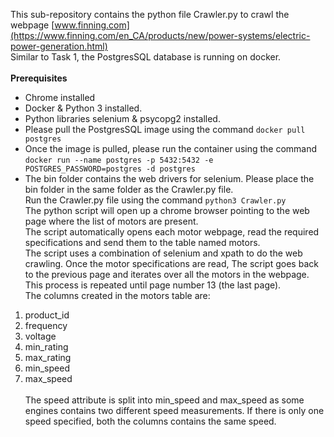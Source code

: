 This sub-repository contains the python file Crawler.py to crawl the webpage [www.finning.com](https://www.finning.com/en_CA/products/new/power-systems/electric-power-generation.html) \
Similar to Task 1, the PostgresSQL database is running on docker.\
\
**Prerequisites**
* Chrome installed
* Docker & Python 3 installed.
* Python libraries selenium & psycopg2 installed.
* Please pull the PostgresSQL image using the command `docker pull postgres`
* Once the image is pulled, please run the container using the command `docker run --name postgres -p 5432:5432 -e POSTGRES_PASSWORD=postgres -d postgres`
* The bin folder contains the web drivers for selenium. Please place the bin folder in the same folder as the Crawler.py file.
\
Run the Crawler.py file using the command `python3 Crawler.py`\
The python script will open up a chrome browser pointing to the web page where the list of motors are present.\
The script automatically opens each motor webpage, read the required specifications and send them to the table named motors.\
The script uses a combination of selenium and xpath to do the web crawling.
Once the motor specifications are read, The script goes back to the previous page and iterates over all the motors in the webpage.\
This process is repeated until page number 13 (the last page).\
The columns created in the motors table are:
1. product_id
2. frequency
3. voltage
4. min_rating
5. max_rating
6. min_speed
7. max_speed
\
\
The speed attribute is split into min_speed and max_speed as some engines contains two different speed measurements. If there is only one speed specified, both the columns contains the same speed.